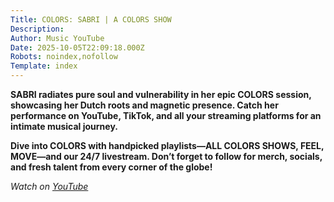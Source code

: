 ```yaml
---
Title: COLORS: SABRI | A COLORS SHOW
Description: 
Author: Music YouTube
Date: 2025-10-05T22:09:18.000Z
Robots: noindex,nofollow
Template: index
---
```

<p><strong>SABRI radiates pure soul and vulnerability in her epic COLORS session, showcasing her Dutch roots and magnetic presence. Catch her performance on YouTube, TikTok, and all your streaming platforms for an intimate musical journey.</strong></p>

<p><strong>Dive into COLORS with handpicked playlists—ALL COLORS SHOWS, FEEL, MOVE—and our 24/7 livestream. Don’t forget to follow for merch, socials, and fresh talent from every corner of the globe!</strong></p>

<p><em>Watch on <a href="https://www.youtube.com/watch?v=F30d7Z2qdXU" rel="noopener noreferrer">YouTube</a></em></p>

